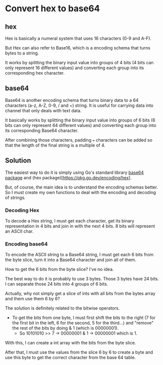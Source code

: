 # Convert hex to base64

## hex

Hex is basically a numeral system that uses 16 characters (0-9 and A-F).

But Hex can also refer to Base16, which is a encoding schema that turns bytes to a string.

It works by splitting the binary input value into groups of 4 bits (4 bits can only represent 16 different values) and converting each group into its corresponding hex character.

## base64

Base64 is another encoding schema that turns binary data to a 64 characters (a-z, A-Z, 0-9, / and +) string. It is useful for carrying data into channel that only deals with text data.

It basically works by splitting the binary input value into groups of 6 bits (6 bits can only represent 64 different values) and converting each group into its corresponding Base64 character.

After combining those characters, padding `=` characters can be added so that the length of the final string is a multiple of 4.

## Solution

The easiest way to do it is simply using Go's standard library [base64 package](https://pkg.go.dev/encoding/base64) and (hex package)[https://pkg.go.dev/encoding/hex].

But, of course, the main idea is to understand the encoding schemas better. So I must create my own functions to deal with the encoding and decoding of strings.

### Decoding Hex

To decode a Hex string, I must get each character, get its binary representation in 4 bits and join in with the next 4 bits. 8 bits will represent an ASCII char.

### Encoding base64

To encode the ASCII string to a Base64 string, I must get each 6 bits from the byte slice, turn it into a Base64 character and join all of them.

How to get the 6 bits from the byte slice? I've no idea.

The best way to do it is probably to use 3 bytes. Those 3 bytes have 24 bits. I can separate those 24 bits into 4 groups of 6 bits.

Actually, why not simply get a slice of ints with all bits from the bytes array and them use them 6 by 6?

The solution is definitely related to the bitwise operators.

- To get the bits from one byte, I must first shift the bits to the right (7 for the first bit in the left, 6 for the second, 5 for the third...) and "remove" the rest of the bits by doing & 1 (which is 00000001).
  - So 10101010 >> 7 -> 00000001 & 1 -> 00000001 which is 1.

With this, I can create a int array with the bits from the byte slice.

After that, I must use the values from the slice 6 by 6 to create a byte and use this byte to get the correct character from the base 64 table.

